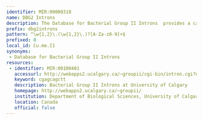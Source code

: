 ```yaml
---
identifier: MIR:00000318
name: DBG2 Introns
description: The Database for Bacterial Group II Introns  provides a catalogue of full-length, non-redundant group II introns present in bacterial DNA sequences in GenBank.
prefix: dbg2introns
pattern: ^\w{1,2}\.(\w{1,2}\.)?[A-Za-z0-9]+$
prefixed: 0
local_id: Cu.me.I1
synonyms:
 - Database for Bacterial Group II Introns
resources:
 - identifier: MIR:00100401
   accessurl: http://webapps2.ucalgary.ca/~groupii/cgi-bin/intron.cgi?name=${lid}
   keyword: cgagcagctt
   description: Bacterial Group II Introns at University of Calgary
   homepage: http://webapps2.ucalgary.ca/~groupii/
   institution: Department of Biological Sciences, University of Calgary, Calgary, Alberta
   location: Canada
   official: false
---
```

